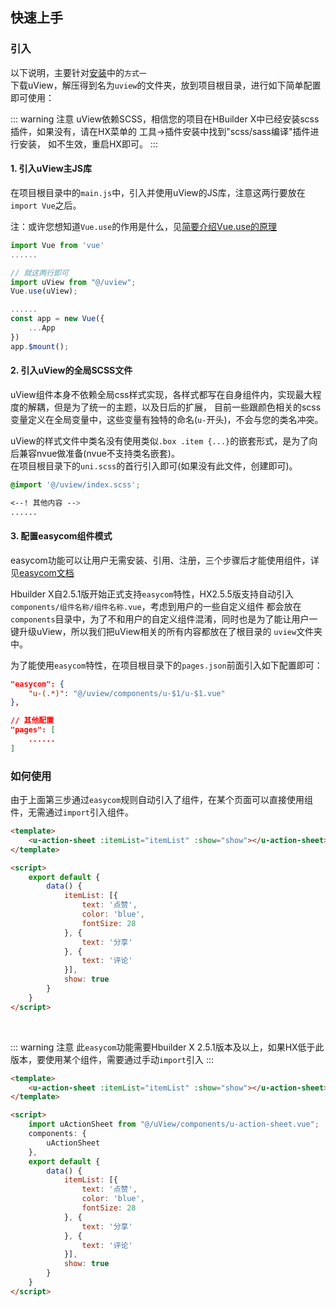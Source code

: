 ## 快速上手


### 引入

以下说明，主要针对[安装](/guide/quickstart.html)中的`方式一`  
下载uView，解压得到名为`uview`的文件夹，放到项目根目录，进行如下简单配置即可使用：

::: warning 注意
uView依赖SCSS，相信您的项目在HBuilder X中已经安装scss插件，如果没有，请在HX菜单的 工具->插件安装中找到"scss/sass编译"插件进行安装，
如不生效，重启HX即可。
:::

#### 1. 引入uView主JS库

在项目根目录中的`main.js`中，引入并使用uView的JS库，注意这两行要放在`import Vue`之后。

注：或许您想知道`Vue.use`的作用是什么，见[简要介绍Vue.use的原理](/components/vueUse.html)

```js
import Vue from 'vue'
......

// 就这两行即可
import uView from "@/uview";
Vue.use(uView);

......
const app = new Vue({
	...App
})
app.$mount();
```


#### 2. 引入uView的全局SCSS文件

uView组件本身不依赖全局css样式实现，各样式都写在自身组件内，实现最大程度的解耦，但是为了统一的主题，以及日后的扩展，
目前一些跟颜色相关的scss变量定义在全局变量中，这些变量有独特的命名(`u-`开头)，不会与您的类名冲突。 
 
uView的样式文件中类名没有使用类似`.box .item {...}`的嵌套形式，是为了向后兼容nvue做准备(nvue不支持类名嵌套)。  
在项目根目录下的`uni.scss`的首行引入即可(如果没有此文件，创建即可)。

```css
@import '@/uview/index.scss';

<--! 其他内容 -->
......
```


#### 3. 配置easycom组件模式

easycom功能可以让用户无需安装、引用、注册，三个步骤后才能使用组件，详见[easycom文档](https://uniapp.dcloud.io/collocation/pages?id=easycom)

Hbuilder X自2.5.1版开始正式支持`easycom`特性，HX2.5.5版支持自动引入`components/组件名称/组件名称.vue`，考虑到用户的一些自定义组件
都会放在`components`目录中，为了不和用户的自定义组件混淆，同时也是为了能让用户一键升级uView，所以我们把uView相关的所有内容都放在了根目录的
`uview`文件夹中。

为了能使用`easycom`特性，在项目根目录下的`pages.json`前面引入如下配置即可：

```json
"easycom": {
	"u-(.*)": "@/uview/components/u-$1/u-$1.vue"
},

// 其他配置
"pages": [
	......
]
```

### 如何使用

由于上面第三步通过`easycom`规则自动引入了组件，在某个页面可以直接使用组件，无需通过`import`引入组件。

```html
<template>
	<u-action-sheet :itemList="itemList" :show="show"></u-action-sheet>
</template>

<script>
	export default {
		data() {
			itemList: [{
				text: '点赞',
				color: 'blue',
				fontSize: 28
			}, {
				text: '分享'
			}, {
				text: '评论'
			}],
			show: true
		}
	}
</script>
```

<br>

::: warning 注意
此`easycom`功能需要Hbuilder X 2.5.1版本及以上，如果HX低于此版本，要使用某个组件，需要通过手动`import`引入
:::

```html
<template>
	<u-action-sheet :itemList="itemList" :show="show"></u-action-sheet>
</template>

<script>
	import uActionSheet from "@/uView/components/u-action-sheet.vue";
	components: {
		uActionSheet
	},
	export default {
		data() {
			itemList: [{
				text: '点赞',
				color: 'blue',
				fontSize: 28
			}, {
				text: '分享'
			}, {
				text: '评论'
			}],
			show: true
		}
	}
</script>
```